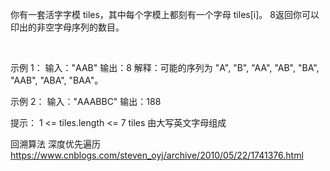 你有一套活字字模 tiles，其中每个字模上都刻有一个字母 tiles[i]。
8返回你可以印出的非空字母序列的数目。

 

示例 1：
输入："AAB"
输出：8
解释：可能的序列为 "A", "B", "AA", "AB", "BA", "AAB", "ABA", "BAA"。


示例 2：
输入："AAABBC"
输出：188


提示：
1 <= tiles.length <= 7
tiles 由大写英文字母组成

回溯算法  深度优先遍历
https://www.cnblogs.com/steven_oyj/archive/2010/05/22/1741376.html
